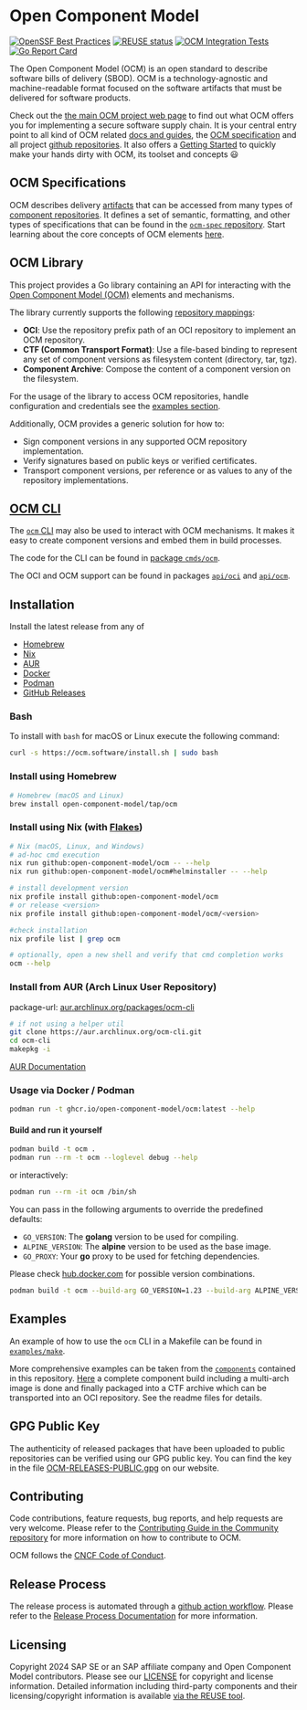 # Open Component Model

[![OpenSSF Best Practices](https://bestpractices.coreinfrastructure.org/projects/7156/badge)](https://bestpractices.coreinfrastructure.org/projects/7156)
[![REUSE status](https://api.reuse.software/badge/github.com/open-component-model/ocm)](https://api.reuse.software/info/github.com/open-component-model/ocm)
[![OCM Integration Tests](https://github.com/open-component-model/ocm-integrationtest/actions/workflows/integrationtest.yaml/badge.svg?branch=main)](https://open-component-model.github.io/ocm-integrationtest/report.html)
[![Go Report Card](https://goreportcard.com/badge/ocm.software/ocm)](https://goreportcard.com/report/ocm.software/ocm)

The Open Component Model (OCM) is an open standard to describe software bills of delivery (SBOD). OCM is a technology-agnostic and machine-readable format focused on the software artifacts that must be delivered for software products.

Check out the [the main OCM project web page](https://ocm.software) to find out what OCM offers you for implementing a secure software supply chain. It is your central entry point to all kind of OCM related [docs and guides](https://ocm.software/docs/overview/about), the [OCM specification](https://ocm.software/docs/overview/specification/) and all project [github repositories](https://github.com/open-component-model). It also offers a [Getting Started](https://ocm.software/docs/getting-started/) to quickly make your hands dirty with OCM, its toolset and concepts :smiley:

## OCM Specifications

OCM describes delivery [artifacts](https://github.com/open-component-model/ocm-spec/tree/main/doc/01-model/02-elements-toplevel.md#artifacts-resources-and-sources) that can be accessed from many types of [component repositories](https://github.com/open-component-model/ocm-spec/tree/main/doc/01-model/01-model.md#component-repositories). It defines a set of semantic, formatting, and other types of specifications that can be found in the [`ocm-spec` repository](https://github.com/open-component-model/ocm-spec). Start learning about the core concepts of OCM elements [here](https://github.com/open-component-model/ocm-spec/tree/main/doc/01-model/02-elements-toplevel.md#model-elements).

## OCM Library

This project provides a Go library containing an API for interacting with the
[Open Component Model (OCM)](https://github.com/open-component-model/ocm-spec) elements and mechanisms.

The library currently supports the following [repository mappings](https://github.com/open-component-model/ocm-spec/tree/main/doc/03-persistence/02-mappings.md#mappings-for-ocm-persistence):

- **OCI**: Use the repository prefix path of an OCI repository to implement an OCM
  repository.
- **CTF (Common Transport Format)**: Use a file-based binding to represent any set of
  component versions as filesystem content (directory, tar, tgz).
- **Component Archive**: Compose the content of a component version on the
  filesystem.

For the usage of the library to access OCM repositories, handle configuration and credentials see the [examples section](examples/lib/README.md).

Additionally, OCM provides a generic solution for how to:

- Sign component versions in any supported OCM repository implementation.
- Verify signatures based on public keys or verified certificates.
- Transport component versions, per reference or as values to any of the
  repository implementations.

## [OCM CLI](docs/reference/ocm.md)

The [`ocm` CLI](docs/reference/ocm.md) may also be used to interact with OCM mechanisms. It makes it easy to create component versions and embed them in build processes.

The code for the CLI can be found in [package `cmds/ocm`](cmds/ocm).

The OCI and OCM support can be found in packages
[`api/oci`](api/oci) and [`api/ocm`](api/ocm).

## Installation

Install the latest release from any of

- [Homebrew](https://brew.sh)
- [Nix](https://nixos.org)
- [AUR](https://aur.archlinux.org/packages/ocm-cli)
- [Docker](https://www.docker.com/)
- [Podman](https://podman.io/)
- [GitHub Releases](https://github.com/open-component-model/ocm/releases)

### Bash

To install with `bash` for macOS or Linux execute the following command:

```bash
curl -s https://ocm.software/install.sh | sudo bash
```

### Install using Homebrew

```bash
# Homebrew (macOS and Linux)
brew install open-component-model/tap/ocm
```

### Install using Nix (with [Flakes](https://nixos.wiki/wiki/Flakes))

```bash
# Nix (macOS, Linux, and Windows)
# ad-hoc cmd execution
nix run github:open-component-model/ocm -- --help
nix run github:open-component-model/ocm#helminstaller -- --help

# install development version
nix profile install github:open-component-model/ocm
# or release <version>
nix profile install github:open-component-model/ocm/<version>

#check installation
nix profile list | grep ocm

# optionally, open a new shell and verify that cmd completion works
ocm --help
```

### Install from AUR (Arch Linux User Repository)

package-url: [aur.archlinux.org/packages/ocm-cli](https://aur.archlinux.org/packages/ocm-cli)

```bash
# if not using a helper util
git clone https://aur.archlinux.org/ocm-cli.git
cd ocm-cli
makepkg -i
```

[AUR Documentation](https://wiki.archlinux.org/title/Arch_User_Repository)

### Usage via Docker / Podman

```bash
podman run -t ghcr.io/open-component-model/ocm:latest --help
```

#### Build and run it yourself

```bash
podman build -t ocm .
podman run --rm -t ocm --loglevel debug --help
```

or interactively:

```bash
podman run --rm -it ocm /bin/sh
```

You can pass in the following arguments to override the predefined defaults:

- `GO_VERSION`: The **golang** version to be used for compiling.
- `ALPINE_VERSION`: The **alpine** version to be used as the base image.
- `GO_PROXY`: Your **go** proxy to be used for fetching dependencies.

Please check [hub.docker.com](https://hub.docker.com/_/golang/tags?page=1&name=alpine) for possible version combinations.

```bash
podman build -t ocm --build-arg GO_VERSION=1.23 --build-arg ALPINE_VERSION=3.20 --build-arg GO_PROXY=https://proxy.golang.org .
```

## Examples

An example of how to use the `ocm` CLI in a Makefile can be found in [`examples/make`](examples/make/Makefile).

More comprehensive examples can be taken from the [`components`](components) contained in this repository. [Here](components/helmdemo/README.md) a complete component build including a multi-arch image is done and finally packaged into a CTF archive which can be transported into an OCI repository. See the readme files for details.

## GPG Public Key

The authenticity of released packages that have been uploaded to public repositories can be verified using our GPG public key. You can find the key in the file [OCM-RELEASES-PUBLIC.gpg](https://ocm.software/OCM-RELEASES-PUBLIC.gpg) on our website.

## Contributing

Code contributions, feature requests, bug reports, and help requests are very welcome. Please refer to the [Contributing Guide in the Community repository](https://github.com/open-component-model/community/blob/main/CONTRIBUTING.md) for more information on how to contribute to OCM.

OCM follows the [CNCF Code of Conduct](https://github.com/cncf/foundation/blob/main/code-of-conduct.md).

## Release Process

The release process is automated through a [github action workflow](https://github.com/open-component-model/ocm/actions/workflows/release.yaml). 
Please refer to the [Release Process Documentation](RELEASE_PROCESS.md) for more information.

## Licensing

Copyright 2024 SAP SE or an SAP affiliate company and Open Component Model contributors.
Please see our [LICENSE](LICENSE) for copyright and license information.
Detailed information including third-party components and their licensing/copyright information is available [via the REUSE tool](https://api.reuse.software/info/github.com/open-component-model/ocm).
